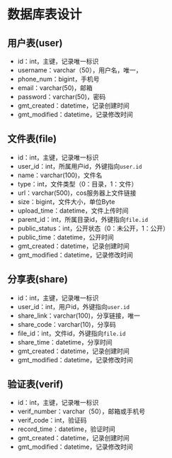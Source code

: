 # 数据库表设计

## 用户表(user)

+ id：int，主键，记录唯一标识
+ username：varchar（50），用户名，唯一，
+ phone_num：bigint，手机号
+ email：varchar(50)，邮箱
+ password：varchar(50)，密码
+ gmt_created：datetime，记录创建时间
+ gmt_modified：datetime，记录修改时间

## 文件表(file)

+ id：int，主键，记录唯一标识
+ user_id：int，所属用户id，外键指向`user.id`
+ name：varchar(100)，文件名
+ type：int，文件类型（0：目录，1：文件）
+ url：varchar(500)，cos服务器上文件链接
+ size：bigint，文件大小，单位Byte
+ upload_time：datetime，文件上传时间
+ parent_id：int，所属目录id，外键指向`file.id`
+ public_status：int，公开状态（0：未公开，1：公开）
+ public_time：datetime，公开时间
+ gmt_created：datetime，记录创建时间
+ gmt_modified：datetime，记录修改时间

## 分享表(share)

+ id：int，主键，记录唯一标识
+ user_id：int，用户id，外键指向`user.id`
+ share_link：varchar(100)，分享链接，唯一
+ share_code：varchar(10)，分享码
+ file_id：int，文件id，外键指向`file.id`
+ share_time：datetime，分享时间
+ gmt_created：datetime，记录创建时间
+ gmt_modified：datetime，记录修改时间

## 验证表(verif)

+ id：int，主键，记录唯一标识
+ verif_number：varchar（50），邮箱或手机号
+ verif_code：int，验证码
+ record_time：datetime，验证时间
+ gmt_created：datetime，记录创建时间
+ gmt_modified：datetime，记录修改时间

